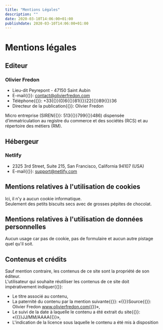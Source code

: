 ```yaml
---
title: "Mentions Légales"
description: ""
date: 2020-03-10T14:06:00+01:00
publishdate: 2020-03-10T14:06:00+01:00
---
```


# Mentions légales

## Editeur

### Olivier Fredon

- Lieu-dit Peyrepont - 47150 Saint Aubin
- E-mail{{<nbsp>}}: contact@olivierfredon.com
- Téléphone{{<nbsp>}}: +33{{<nbsp>}}(0)6{{<nbsp>}}81{{<nbsp>}}22{{<nbsp>}}89{{<nbsp>}}36
- Directeur de la publication{{<nbsp>}}: Olivier Fredon

Micro entreprise (SIREN{{<nbsp>}}: 513{{<nbsp>}}799{{<nbsp>}}486) dispensée d’immatriculation au registre du commerce et des sociétés (RCS) et au répertoire des métiers (RM).

## Hébergeur

### Netlify

- 2325 3rd Street, Suite 215, San Francisco, California 94107 (USA)
- E-mail{{<nbsp>}}: support@netlify.com

## Mentions relatives à l'utilisation de cookies

Ici, il n'y a aucun cookie informatique.  
Seulement des petits biscuits secs avec de grosses pépites de chocolat.

## Mentions relatives à l'utilisation de données personnelles

Aucun usage car pas de cookie, pas de formulaire et aucun autre pistage quel qu'il soit.

## Contenus et crédits

Sauf mention contraire, les contenus de ce site sont la propriété de son éditeur.  
L'utilisateur qui souhaite réutiliser les contenus de ce site doit impérativement indiquer{{<nbsp>}}:

- Le titre associé au contenu,
- La paternité du contenu par la mention suivante{{<nbsp>}}: «{{<nbsp>}}Source{{<nbsp>}}: Olivier Fredon www.olivierfredon.com{{<nbsp>}}»,
- Le suivi de la date à laquelle le contenu a été extrait du site{{<nbsp>}}: «{{<nbsp>}}JJ/MM/AAAA{{<nbsp>}}»,
- L'indication de la licence sous laquelle le contenu a été mis à disposition